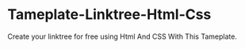 # Tameplate-Linktree-Html-Css
Create your linktree for free using Html And CSS With This Tameplate.
